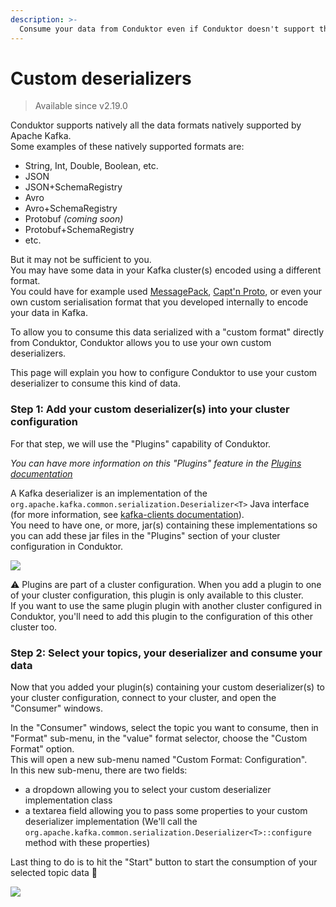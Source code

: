 ```yaml
---
description: >- 
  Consume your data from Conduktor even if Conduktor doesn't support the format you used to serialize it.
---
```


# Custom deserializers

> Available since v2.19.0

Conduktor supports natively all the data formats natively supported by Apache Kafka.     
Some examples of these natively supported formats are:

- String, Int, Double, Boolean, etc.
- JSON
- JSON+SchemaRegistry
- Avro
- Avro+SchemaRegistry
- Protobuf *(coming soon)*
- Protobuf+SchemaRegistry
- etc.

But it may not be sufficient to you.    
You may have some data in your Kafka cluster(s) encoded using a different format.    
You could have for example used [MessagePack](https://msgpack.org/index.html), [Capt'n Proto](https://capnproto.org/),
or even your own custom serialisation format that you developed internally to encode your data in Kafka.

To allow you to consume this data serialized with a "custom format" directly from Conduktor, Conduktor allows you to use
your own custom deserializers.

This page will explain you how to configure Conduktor to use your custom deserializer to consume this kind of data.

### Step 1: Add your custom deserializer(s) into your cluster configuration

For that step, we will use the "Plugins" capability of Conduktor.

*You can have more information on this "Plugins" feature in
the [Plugins documentation](../../kafka-cluster-connection/setting-up-a-connection-to-kafka/README.md)*

A Kafka deserializer is an implementation of the `org.apache.kafka.common.serialization.Deserializer<T>` Java
interface (for more information, see [kafka-clients documentation](https://kafka.apache.org/30/javadoc/org/apache/kafka/common/serialization/Deserializer.html)).    
You need to have one, or more, jar(s) containing these implementations so you can add these jar files in the "Plugins" section of your cluster
configuration in Conduktor.

![](../../.gitbook/assets/custom_deserializer/add_custom_deserializer.gif)

⚠️ Plugins are part of a cluster configuration. When you add a plugin to one of your cluster configuration, this plugin
is only available to this cluster.   
If you want to use the same plugin plugin with another cluster configured in Conduktor, you'll need to add this plugin
to the configuration of this other cluster too.

### Step 2: Select your topics, your deserializer and consume your data

Now that you added your plugin(s) containing your custom deserializer(s) to your cluster configuration, connect to your
cluster, and open the "Consumer" windows.

In the "Consumer" windows, select the topic you want to consume, then in "Format" sub-menu, in the "value" format
selector, choose the "Custom Format" option.    
This will open a new sub-menu named "Custom Format: Configuration".    
In this new sub-menu, there are two fields:

- a dropdown allowing you to select your custom deserializer implementation class
- a textarea field allowing you to pass some properties to your custom deserializer implementation (We'll call
  the `org.apache.kafka.common.serialization.Deserializer<T>::configure` method with these properties)

Last thing to do is to hit the "Start" button to start the consumption of your selected topic data 🎉

![](../../.gitbook/assets/custom_deserializer/use_custom_deserializer.gif)
